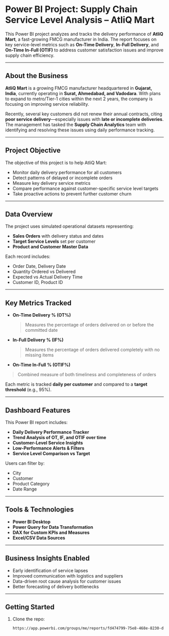 # Power BI Project: Supply Chain Service Level Analysis – AtliQ Mart

This Power BI project analyzes and tracks the delivery performance of **AtliQ Mart**, a fast-growing FMCG manufacturer in India. The report focuses on key service-level metrics such as **On-Time Delivery**, **In-Full Delivery**, and **On-Time In-Full (OTIF)** to address customer satisfaction issues and improve supply chain efficiency.

---

## About the Business

**AtliQ Mart** is a growing FMCG manufacturer headquartered in **Gujarat, India**, currently operating in **Surat, Ahmedabad, and Vadodara**. With plans to expand to metro/Tier-1 cities within the next 2 years, the company is focusing on improving service reliability.

Recently, several key customers did not renew their annual contracts, citing **poor service delivery**—especially issues with **late or incomplete deliveries**. The management has tasked the **Supply Chain Analytics** team with identifying and resolving these issues using daily performance tracking.

---

## Project Objective

The objective of this project is to help AtliQ Mart:

- Monitor daily delivery performance for all customers
- Detect patterns of delayed or incomplete orders
- Measure key delivery service metrics
- Compare performance against customer-specific service level targets
- Take proactive actions to prevent further customer churn

---

## Data Overview

The project uses simulated operational datasets representing:

- **Sales Orders** with delivery status and dates
- **Target Service Levels** set per customer
- **Product and Customer Master Data**

Each record includes:
- Order Date, Delivery Date
- Quantity Ordered vs Delivered
- Expected vs Actual Delivery Time
- Customer ID, Product ID

---

## Key Metrics Tracked

- **On-Time Delivery % (OT%)**
  > Measures the percentage of orders delivered on or before the committed date

- **In-Full Delivery % (IF%)**
  > Measures the percentage of orders delivered completely with no missing items

-  **On-Time In-Full % (OTIF%)**
  > Combined measure of both timeliness and completeness of orders

Each metric is tracked **daily per customer** and compared to a **target threshold** (e.g., 95%).

---

## Dashboard Features

This Power BI report includes:

- **Daily Delivery Performance Tracker**
- **Trend Analysis of OT, IF, and OTIF over time**
- **Customer-Level Service Insights**
- **Low-Performance Alerts & Filters**
- **Service Level Comparison vs Target**

Users can filter by:
- City
- Customer
- Product Category
- Date Range

---

## Tools & Technologies

- **Power BI Desktop**
- **Power Query for Data Transformation**
- **DAX for Custom KPIs and Measures**
- **Excel/CSV Data Sources**

---

## Business Insights Enabled

- Early identification of service lapses
- Improved communication with logistics and suppliers
- Data-driven root cause analysis for customer issues
- Better forecasting of delivery bottlenecks

---

## Getting Started

1. Clone the repo:
   ```bash
   https://app.powerbi.com/groups/me/reports/fd474799-75e8-468e-8230-db7722d4cd91/d4e3bd258d21b5708869?experience=power-bi
